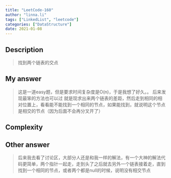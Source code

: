 ```yaml
---
title: "LeetCode-160"
author: "linna.li"
tags: ["LinkedList", "leetcode"]
categories: ["DataStructure"]
date: 2021-01-08
---
```


## Description

> 找到两个链表的交点

## My answer

> 这是一道easy题，但是要求时间复杂度是O(n)，于是我想了好久。。
> 后来发现最笨的方法也可以过
> 就是现求出来两个链表的差距，然后走到相同的相对位置上，看看能不能找到一个相同的节点，如果能找到，就说明这个节点是相交的节点（因为后面不会再分叉开了）

## Complexity

## Other answer

>后来我去看了讨论区，大部分人还是和我一样的解法，有一个大神的解法代码更简单，两个指针一起走，走到头了之后就去另外一个链表接着走，直到找到一个相同的节点，或者两个都是null的时候，说明没有相交节点

